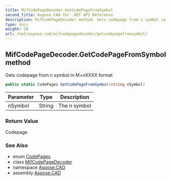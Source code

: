 ```yaml
---
title: MifCodePageDecoder.GetCodePageFromSymbol
second_title: Aspose.CAD for .NET API Reference
description: MifCodePageDecoder method. Gets codepage from n symbol in MnXXXX format
type: docs
weight: 20
url: /net/aspose.cad/mifcodepagedecoder/getcodepagefromsymbol/
---
```

## MifCodePageDecoder.GetCodePageFromSymbol method

Gets codepage from n symbol in M+nXXXX format

```csharp
public static CodePages GetCodePageFromSymbol(string nSymbol)
```

| Parameter | Type | Description |
| --- | --- | --- |
| nSymbol | String | The n symbol |

### Return Value

Codepage

### See Also

* enum [CodePages](../../codepages/)
* class [MifCodePageDecoder](../)
* namespace [Aspose.CAD](../../mifcodepagedecoder/)
* assembly [Aspose.CAD](../../../)


